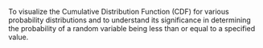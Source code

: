 To visualize the Cumulative Distribution Function (CDF) for various probability distributions and to understand its significance in determining the probability of a random variable being less than or equal to a specified value.
